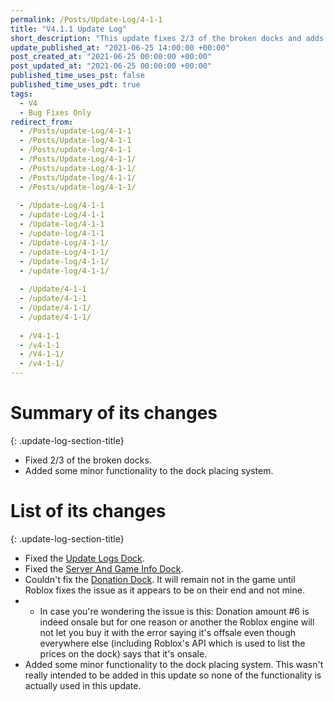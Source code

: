 ```yaml
---
permalink: /Posts/Update-Log/4-1-1
title: "V4.1.1 Update Log"
short_description: "This update fixes 2/3 of the broken docks and adds some minor functionality to the dock placing system."
update_published_at: "2021-06-25 14:00:00 +00:00"
post_created_at: "2021-06-25 00:00:00 +00:00"
post_updated_at: "2021-06-25 00:00:00 +00:00"
published_time_uses_pst: false
published_time_uses_pdt: true
tags:
  - V4
  - Bug Fixes Only
redirect_from:
  - /Posts/update-Log/4-1-1
  - /Posts/Update-log/4-1-1
  - /Posts/update-log/4-1-1
  - /Posts/Update-Log/4-1-1/
  - /Posts/update-Log/4-1-1/
  - /Posts/Update-log/4-1-1/
  - /Posts/update-log/4-1-1/
  
  - /Update-Log/4-1-1
  - /update-Log/4-1-1
  - /Update-log/4-1-1
  - /update-log/4-1-1
  - /Update-Log/4-1-1/
  - /update-Log/4-1-1/
  - /Update-log/4-1-1/
  - /update-log/4-1-1/
  
  - /Update/4-1-1
  - /update/4-1-1
  - /Update/4-1-1/
  - /update/4-1-1/
  
  - /V4-1-1
  - /v4-1-1
  - /V4-1-1/
  - /v4-1-1/
---
```


# Summary of its changes
{: .update-log-section-title}

* Fixed 2/3 of the broken docks.
* Added some minor functionality to the dock placing system.

# List of its changes
{: .update-log-section-title}

* Fixed the [Update Logs Dock](/RBAP-Wiki/Wiki/Docks/Update-Logs-Dock).
* Fixed the [Server And Game Info Dock](/RBAP-Wiki/Wiki/Docks/Server-And-Game-Info-Dock).
* Couldn't fix the [Donation Dock](/RBAP-Wiki/Wiki/Docks/Donation-Dock). It will remain not in the game until Roblox fixes the issue as it appears to be on their end and not mine.
* * In case you're wondering the issue is this: Donation amount #6 is indeed onsale but for one reason or another the Roblox engine will not let you buy it with the error saying it's offsale even though everywhere else (including Roblox's API which is used to list the prices on the dock) says that it's onsale.
* Added some minor functionality to the dock placing system. This wasn't really intended to be added in this update so none of the functionality is actually used in this update.
